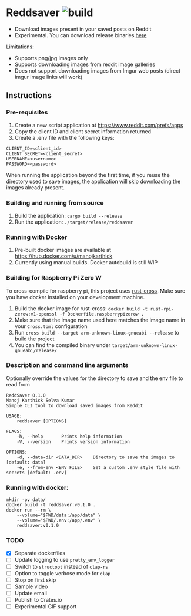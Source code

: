 # Reddsaver ![build](https://github.com/manojkarthick/reddsaver/workflows/build/badge.svg)

* Download images present in your saved posts on Reddit 
* Experimental. You can download release binaries [here](https://github.com/manojkarthick/reddsaver/releases) 

Limitations: 
* Supports png/jpg images only
* Supports downloading images from reddit image galleries 
* Does not support downloading images from Imgur web posts (direct imgur image links will work)

## Instructions

### Pre-requisites
1. Create a new script application at https://www.reddit.com/prefs/apps
2. Copy the client ID and client secret information returned
3. Create a .env file with the following keys:  
```
CLIENT_ID=<client_id>
CLIENT_SECRET=<client_secret>
USERNAME=<username>
PASSWORD=<password>
```

When running the application beyond the first time, if you reuse the directory used to save images, the application will
 skip downloading the images already present. 


### Building and running from source

1. Build the application: `cargo build --release`
2. Run the application: `./target/release/reddsaver`

### Running with Docker

1. Pre-built docker images are available at https://hub.docker.com/u/manojkarthick
2. Currently using manual builds. Docker autobuild is still WIP

### Building for Raspberry Pi Zero W

To cross-compile for raspberry pi, this project uses [rust-cross](https://github.com/rust-embedded/cross). Make sure you have docker installed on your development machine.

1. Build the docker image for rust-cross: `docker build -t rust-rpi-zerow:v1-openssl -f Dockerfile.raspberrypizerow .`
2. Make sure that the image name used here matches the image name in your `Cross.toml` configuration
3. Run `cross build --target arm-unknown-linux-gnueabi --release` to build the project
4. You can find the compiled binary under `target/arm-unknown-linux-gnueabi/release/`

### Description and command line arguments

Optionally override the values for the directory to save and the env file to read from

```
ReddSaver 0.1.0
Manoj Karthick Selva Kumar
Simple CLI tool to download saved images from Reddit

USAGE:
    reddsaver [OPTIONS]

FLAGS:
    -h, --help       Prints help information
    -V, --version    Prints version information

OPTIONS:
    -d, --data-dir <DATA_DIR>    Directory to save the images to [default: data]
    -e, --from-env <ENV_FILE>    Set a custom .env style file with secrets [default: .env]
```

### Running with docker: 
```
mkdir -pv data/
docker build -t reddsaver:v0.1.0 .
docker run --rm \
    --volume="$PWD/data:/app/data" \
    --volume="$PWD/.env:/app/.env" \
    reddsaver:v0.1.0
```

 

### TODO
- [x] Separate dockerfiles
- [ ] Update logging to use `pretty_env_logger`
- [ ] Switch to `structopt` instead of `clap-rs`
- [ ] Option to toggle verbose mode for `clap`
- [ ] Stop on first skip
- [ ] Sample video
- [ ] Update email
- [ ] Publish to Crates.io
- [ ] Experimental GIF support
